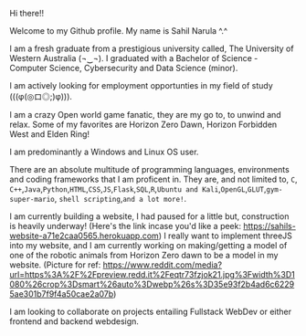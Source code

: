 Hi there!!

Welcome to my Github profile. My name is Sahil Narula  ^.^

I am a fresh graduate from a prestigious university called, The University of Western Australia (¬‿¬). I graduated with a Bachelor of Science - Computer Science, Cybersecurity and Data Science (minor).

I am actively looking for employment opportunties in my field of study (((φ(◎ロ◎;)φ))).

I am a crazy Open world game fanatic, they are my go to, to unwind and relax. Some of my favorites are Horizon Zero Dawn, Horizon Forbidden West and Elden Ring!

I am predominantly a Windows and Linux OS user.

There are an absolute multitude of programming languages, environments and coding frameworks that I am proficent in. They are, and not limited to, `C`, `C++`,`Java`,`Python`,`HTML`,`CSS`,`JS`,`Flask`,`SQL`,`R`,`Ubuntu and Kali`,`OpenGL`,`GLUT`,`gym-super-mario`,
`shell scripting`,`and a lot more!`.

I am currently building a website, I had paused for a little but, construction is heavily underway!  (Here's the link incase you'd like a peek: https://sahils-website-a71e2caa0565.herokuapp.com)
I really want to implement threeJS into my website, and I am currently working on making/getting a model of one of the robotic animals from Horizon Zero dawn to be a model in my website. (Picture for ref: https://www.reddit.com/media?url=https%3A%2F%2Fpreview.redd.it%2Feqtr73fzjok21.jpg%3Fwidth%3D1080%26crop%3Dsmart%26auto%3Dwebp%26s%3D35e93f2b4ad6c62295ae301b7f9f4a50cae2a07b)

I am looking to collaborate on projects entailing Fullstack WebDev or either frontend and backend webdesign.


<!---
Hunkhill1/Hunkhill1 is a ✨ special ✨ repository because its `README.md` (this file) appears on your GitHub profile.
You can click the Preview link to take a look at your changes.
--->
